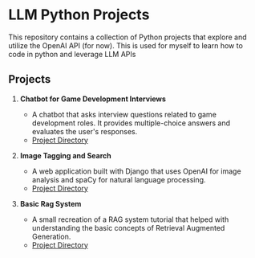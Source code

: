 # LLM Python Projects

This repository contains a collection of Python projects that explore and utilize the OpenAI API (for now). This is used for myself to learn how to code in python and leverage LLM APIs

## Projects

1. **Chatbot for Game Development Interviews**
   - A chatbot that asks interview questions related to game development roles. It provides multiple-choice answers and evaluates the user's responses.
   - [Project Directory](./WebChatbot)

2. **Image Tagging and Search**
   - A web application built with Django that uses OpenAI for image analysis and spaCy for natural language processing.
   - [Project Directory](./PhotoOrganizer)

3. **Basic Rag System**
   - A small recreation of a RAG system tutorial that helped with understanding the basic concepts of Retrieval Augmented Generation.
   - [Project Directory](./RagSystem)